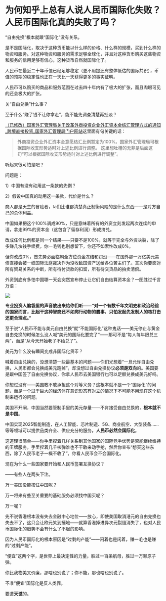 # 为何知乎上总有人说人民币国际化失败？人民币国际化真的失败了吗？

“自由兑换”根本就跟“国际化”没有关系。

是不是国际化，取决于这种货币能以什么样的价格、什么样的规模，买到什么样的物资和服务。对这种物资和服务的需求足够全球化，并且对这种货币购买这些物资和服务的信用足够有信心，这种货币自然就国际化了。

人民币在最近二十年币值已经足够稳定（更不用提还有整体低估的国际共识），币值的预期的稳定性也正在一天比一天获得更多的事实证明。

人民币可以购买的商品和服务范围在过去四十年内有了极大的扩张，而且肉眼可见的还会极大的扩张。

关“自由兑换”什么事？

至于什么“赚了钱不让你拿走”，能不能先调查清楚再扯淡？

[（已修改）国家外汇管理局关于改革外商投资企业外汇资本金结汇管理方式的通知\_跨境直接投资\_国家外汇管理局门户网站](https://link.zhihu.com/?target=http%3A//m.safe.gov.cn/safe/2015/0408/5549.html)这里面有句关键的话：


> 外商投资企业外汇资本金意愿结汇比例暂定为100%。国家外汇管理局可根据国际收支形势适时对上述比例进行调整。 这里想吐槽的无非是后面这句“可以根据国际收支形势适时对上述比例进行调整”。

听起来很可怕是吧？

问题是：

1）中国有没有动用这一条款的先例？

2）假设中国真的动用这一条款，代价是什么？

商人都是天生的冒险者，ta们比谁都清楚真正制衡风险的是什么东西——是对方自己的总体利益。

中国如果把这个100%调成90%，只是意味着所有的外资立刻发起两次连续的申请，拿走99%的资本金（这包含了留存利润）形成挤兑。

改成任何比例都是同一个结果——只要不是100%，就等于完全与外资决裂，除了多赚几块钱手续费，你一毛钱也别想留下，你还不如索性改成0%。

但你改成0%，首先势必面临朝全方位资金冻结和罚没——在国外那一万亿美元美债直接会被一纸国际法庭裁决作为没收敌国资产送给各位苦主们了。其次你要面对所有贸易关系的中断，所有待付货款的扣留，所有待交货品的拍卖清偿。

外资到底有多怕中国哪一天会突然宣布停止让它们自由结算资本金？一图胜过千言万语：

![](https://pic1.zhimg.com/50/v2-d4890da4bab529a254e36b845588f348_hd.jpg?source=1940ef5c)  


**专业投资人脑袋里的声音放出来给你们听——“对一个有数千年文明史和政治经验的国家而言，比起干这种智商还不如爬行动物的蠢事，只怕发起先发制人的核打击还更合理点。”**

  


至于说“人民币不能与美元自由兑换”就“不能国际化”这种鬼话——美元停止与黄金自由兑换的时候怎么没人喊“美元的国际化要完了”——那可不是“每人每年限兑三两”，而是“从今天开始老子不给兑了”。

美元为什么没有瞬间变成非国际化货币？

  


喊着自由兑换的，没想清楚一些最基本的问题——你们光想着“一旦允许自由兑换，人民币都会兑换成美元跑掉”，却没想过自由兑换协议**必须是双向**的。美国要是跟中国签了自由兑换协议，你拿人民币去美国银行也可以足额兑换成美元好吗。

你想过没有——美国敢不敢承担这个对等义务？这根本就不是一个“国际化”的问题，而是一个过于巨大的经济体在意识形态有对立的情况下不可能不用现在这个机制来运行的问题。

美国不开闸，中国当然要管制手里的美元存量——不肯接受自由兑换的，**根本就不是中国**。

中国实现2025智能制造，在人工智能、芯片制造、5G、商业航空、大型装备……等等领域可以提供品类齐全、供应充分的服务，**人民币必然会国际化**。

这道理很简单——你手里捏着几样关系到其他国家的国际竞争优势是否能继续维持的王牌服务，手里捏着几千核弹谁也不干敢来动手抢，然后你宣布“想买这些东西，除了人民币老子一概不收了”，你看人民币会不会国际化。

现在为什么一些国家要开始和人民币签署互换协议？

——有些人在两头下注。

万一美国没能按住中国呢？

万一将来有些至关重要的基础服务必须找中国买呢？

万一呢？

  


先不说香港根本没有失去金融中心地位——放心，即使美国取消港元的自由兑换也失去不了，这只会让欧元笑到捶地——就算香港掉进异次元裂缝消失了，也对人民币国际化的趋势不会有什么了不起的影响。

因为人民币国际化的根本原因是“过剩的产能”——闲着也是闲着，赚一毛也是赚的“过剩产能”。

“便宜”这两个字，是世界上最决定性的力量，胜过一百条航母，胜过一万颗原子弹。

你比我物美又价廉，那啥也别说了；你不能，那也啥也别说了。

不准“便宜”国际化是反人类罪。

要遭**天谴**的。



